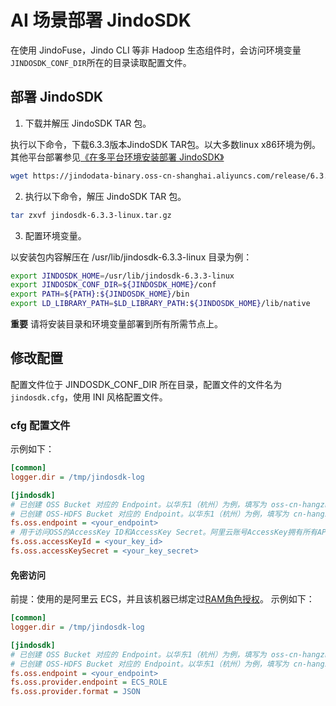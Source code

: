 # AI 场景部署 JindoSDK

在使用 JindoFuse，Jindo CLI 等非 Hadoop 生态组件时，会访问环境变量`JINDOSDK_CONF_DIR`所在的目录读取配置文件。

## 部署 JindoSDK

1.  下载并解压 JindoSDK TAR 包。
    
执行以下命令，下载6.3.3版本JindoSDK TAR包。以大多数linux x86环境为例。其他平台部署参见[《在多平台环境安装部署 JindoSDK》](/docs/user/jindosdk/jindosdk_deployment_multi_platform.md)
        
```bash
wget https://jindodata-binary.oss-cn-shanghai.aliyuncs.com/release/6.3.3/jindosdk-6.3.3-linux.tar.gz
```

2.  执行以下命令，解压 JindoSDK TAR 包。
    
```bash
tar zxvf jindosdk-6.3.3-linux.tar.gz
```

3.  配置环境变量。
    
以安装包内容解压在 /usr/lib/jindosdk-6.3.3-linux 目录为例：

```bash
export JINDOSDK_HOME=/usr/lib/jindosdk-6.3.3-linux
export JINDOSDK_CONF_DIR=${JINDOSDK_HOME}/conf
export PATH=${PATH}:${JINDOSDK_HOME}/bin
export LD_LIBRARY_PATH=$LD_LIBRARY_PATH:${JINDOSDK_HOME}/lib/native
```

**重要** 请将安装目录和环境变量部署到所有所需节点上。

## 修改配置

配置文件位于 JINDOSDK_CONF_DIR 所在目录，配置文件的文件名为`jindosdk.cfg`，使用 INI 风格配置文件。

### cfg 配置文件

示例如下：

```ini
[common]
logger.dir = /tmp/jindosdk-log

[jindosdk]
# 已创建 OSS Bucket 对应的 Endpoint。以华东1（杭州）为例，填写为 oss-cn-hangzhou.aliyuncs.com。
# 已创建 OSS-HDFS Bucket 对应的 Endpoint。以华东1（杭州）为例，填写为 cn-hangzhou.oss-dls.aliyuncs.com。
fs.oss.endpoint = <your_endpoint>
# 用于访问OSS的AccessKey ID和AccessKey Secret。阿里云账号AccessKey拥有所有API的访问权限，风险很高。强烈建议您创建并使用RAM用户进行API访问或日常运维，请登录RAM控制台创建RAM用户。
fs.oss.accessKeyId = <your_key_id>
fs.oss.accessKeySecret = <your_key_secret>
```

#### 免密访问

前提：使用的是阿里云 ECS，并且该机器已绑定过[RAM角色授权](https://help.aliyun.com/document_detail/61175.html)。 示例如下：

```ini
[common]
logger.dir = /tmp/jindosdk-log

[jindosdk]
# 已创建 OSS Bucket 对应的 Endpoint。以华东1（杭州）为例，填写为 oss-cn-hangzhou.aliyuncs.com。
# 已创建 OSS-HDFS Bucket 对应的 Endpoint。以华东1（杭州）为例，填写为 cn-hangzhou.oss-dls.aliyuncs.com。
fs.oss.endpoint = <your_endpoint>
fs.oss.provider.endpoint = ECS_ROLE
fs.oss.provider.format = JSON
```
